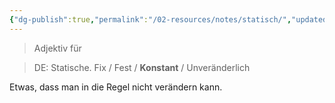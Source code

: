 ```yaml
---
{"dg-publish":true,"permalink":"/02-resources/notes/statisch/","updated":"2024-08-02T05:28:32.000+02:00"}
---
```


> Adjektiv für 
<div class="transclusion internal-embed is-loaded"><div class="markdown-embed">




>DE: Statische.
>Fix / Fest / **Konstant** / Unveränderlich

Etwas, dass man in die Regel nicht verändern kann.



</div></div>
